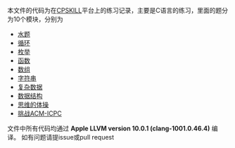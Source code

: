 本文件的代码为在[CPSKILL](http://noj.nwpu.edu.cn/main/)平台上的练习记录，主要是C语言的练习，里面的题分为10个模块，分别为
- [水题](./1.水题.MD)
- [循环](./2.循环.MD)
- [枚举](./3.枚举.MD)
- [函数](./4.函数.MD)
- [数组](./5.数组.MD)
- [字符串](./6.字符串.MD)
- [复杂数据](./7.复杂数据.MD)
- [数据结构](./8.数据结构.MD)
- [思维的体操](./9.思维的体操.MD)
- [挑战ACM-ICPC](./10.挑战ACM-ICPC.MD)


文件中所有代码均通过 **Apple LLVM version 10.0.1 (clang-1001.0.46.4)** 编译。 如有问题请提issue或pull request